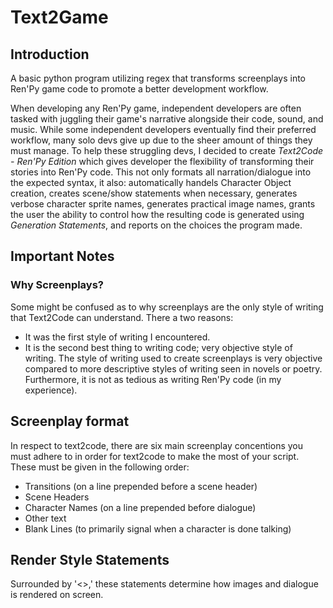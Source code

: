 # Text2Game
## Introduction
A basic python program utilizing regex that transforms screenplays into Ren'Py game code to promote a better development workflow.

When developing any Ren'Py game, independent developers are often tasked with juggling their game's narrative alongside their code, sound, and music. While some independent developers eventually find their preferred workflow, many solo devs give up due to the sheer amount of things they must manage. To help these struggling devs, I decided to create *Text2Code - Ren'Py Edition* which gives developer the flexibility of transforming their stories into Ren'Py code. This not only formats all narration/dialogue into the expected syntax, it also: automatically handels Character Object creation, creates scene/show statements when necessary, generates verbose character sprite names, generates practical image names, grants the user the ability to control how the resulting code is generated using *Generation Statements*, and reports on the choices the program made.

## Important Notes
### Why Screenplays?
Some might be confused as to why screenplays are the only style of writing that Text2Code can understand. There a two reasons:
* It was the first style of writing I encountered.
* It is the second best thing to writing code; very objective style of writing.
The style of writing used to create screenplays is very objective compared to more descriptive styles of writing seen in novels or poetry. Furthermore, it is not as tedious as writing Ren'Py code (in my experience).

## Screenplay format
In respect to text2code, there are six main screenplay concentions you must adhere to in order for text2code to make the most of your script. These must be given in the following order:
* Transitions (on a line prepended before a scene header)
* Scene Headers
* Character Names (on a line prepended before dialogue)
* Other text
* Blank Lines (to primarily signal when a character is done talking)

## Render Style Statements
Surrounded by '<>,' these statements determine how images and dialogue is rendered on screen.

